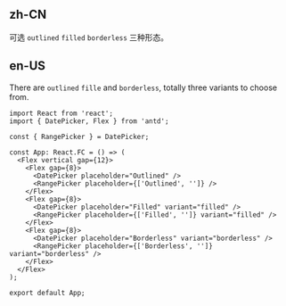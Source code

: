 ## zh-CN

可选 `outlined` `filled` `borderless` 三种形态。

## en-US

There are `outlined` `fille` and `borderless`, totally three variants to choose from.
```tsx
import React from 'react';
import { DatePicker, Flex } from 'antd';

const { RangePicker } = DatePicker;

const App: React.FC = () => (
  <Flex vertical gap={12}>
    <Flex gap={8}>
      <DatePicker placeholder="Outlined" />
      <RangePicker placeholder={['Outlined', '']} />
    </Flex>
    <Flex gap={8}>
      <DatePicker placeholder="Filled" variant="filled" />
      <RangePicker placeholder={['Filled', '']} variant="filled" />
    </Flex>
    <Flex gap={8}>
      <DatePicker placeholder="Borderless" variant="borderless" />
      <RangePicker placeholder={['Borderless', '']} variant="borderless" />
    </Flex>
  </Flex>
);

export default App;
```
